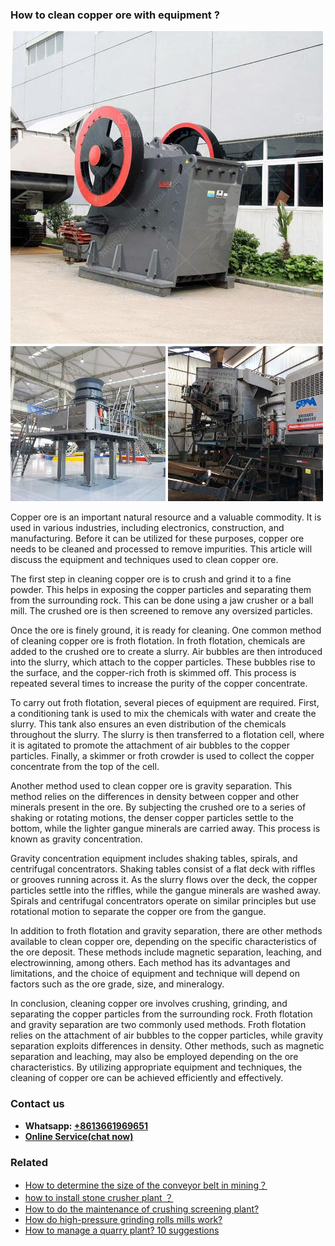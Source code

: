 <h3>How to clean copper ore with equipment ?</h3><img src='1701745163.jpg' alt=''><p>Copper ore is an important natural resource and a valuable commodity. It is used in various industries, including electronics, construction, and manufacturing. Before it can be utilized for these purposes, copper ore needs to be cleaned and processed to remove impurities. This article will discuss the equipment and techniques used to clean copper ore.</p><p>The first step in cleaning copper ore is to crush and grind it to a fine powder. This helps in exposing the copper particles and separating them from the surrounding rock. This can be done using a jaw crusher or a ball mill. The crushed ore is then screened to remove any oversized particles.</p><p>Once the ore is finely ground, it is ready for cleaning. One common method of cleaning copper ore is froth flotation. In froth flotation, chemicals are added to the crushed ore to create a slurry. Air bubbles are then introduced into the slurry, which attach to the copper particles. These bubbles rise to the surface, and the copper-rich froth is skimmed off. This process is repeated several times to increase the purity of the copper concentrate.</p><p>To carry out froth flotation, several pieces of equipment are required. First, a conditioning tank is used to mix the chemicals with water and create the slurry. This tank also ensures an even distribution of the chemicals throughout the slurry. The slurry is then transferred to a flotation cell, where it is agitated to promote the attachment of air bubbles to the copper particles. Finally, a skimmer or froth crowder is used to collect the copper concentrate from the top of the cell.</p><p>Another method used to clean copper ore is gravity separation. This method relies on the differences in density between copper and other minerals present in the ore. By subjecting the crushed ore to a series of shaking or rotating motions, the denser copper particles settle to the bottom, while the lighter gangue minerals are carried away. This process is known as gravity concentration.</p><p>Gravity concentration equipment includes shaking tables, spirals, and centrifugal concentrators. Shaking tables consist of a flat deck with riffles or grooves running across it. As the slurry flows over the deck, the copper particles settle into the riffles, while the gangue minerals are washed away. Spirals and centrifugal concentrators operate on similar principles but use rotational motion to separate the copper ore from the gangue.</p><p>In addition to froth flotation and gravity separation, there are other methods available to clean copper ore, depending on the specific characteristics of the ore deposit. These methods include magnetic separation, leaching, and electrowinning, among others. Each method has its advantages and limitations, and the choice of equipment and technique will depend on factors such as the ore grade, size, and mineralogy.</p><p>In conclusion, cleaning copper ore involves crushing, grinding, and separating the copper particles from the surrounding rock. Froth flotation and gravity separation are two commonly used methods. Froth flotation relies on the attachment of air bubbles to the copper particles, while gravity separation exploits differences in density. Other methods, such as magnetic separation and leaching, may also be employed depending on the ore characteristics. By utilizing appropriate equipment and techniques, the cleaning of copper ore can be achieved efficiently and effectively.</p><h3>Contact us</h3><ul><li><strong>Whatsapp:&nbsp;<a href="https://wa.me/8613661969651">+8613661969651</a></strong></li><li><a href="https://swt.shibang-china.com/?git&amp;zhl&amp;How to clean copper ore with equipment "><strong>Online Service(chat now)</strong></a></li></ul><h3>Related</h3><ul><li><a href='How to determine the size of the conveyor belt in mining？.md'>How to determine the size of the conveyor belt in mining？</a></li><li><a href='how to install stone crusher plant ？.md'>how to install stone crusher plant ？</a></li><li><a href='How to do the maintenance of crushing screening plant.md'>How to do the maintenance of crushing screening plant?</a></li><li><a href='How do highpressure grinding rolls mills work.md'>How do high-pressure grinding rolls mills work?</a></li><li><a href='How to manage a quarry plant 10 suggestions.md'>How to manage a quarry plant? 10 suggestions</a></li></ul>